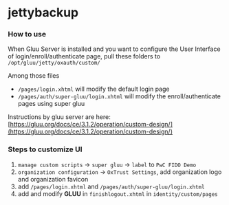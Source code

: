 # jettybackup

### How to use
When Gluu Server is installed and you want to configure the User Interface of login/enroll/authenticate page, pull these folders to `/opt/gluu/jetty/oxauth/custom/`

Among those files

* `/pages/login.xhtml` will modify the default login page
* `/pages/auth/super-gluu/login.xhtml` will modify the enroll/authenticate pages using super gluu

Instructions by gluu server are here: [https://gluu.org/docs/ce/3.1.2/operation/custom-design/](https://gluu.org/docs/ce/3.1.2/operation/custom-design/)

### Steps to customize UI

1. `manage custom scripts` -> `super gluu` -> `label` to `PwC FIDO Demo`
2. `organization configuration` -> `OxTrust Settings`, add organization logo and organization favicon
3. add `/pages/login.xhtml` and `/pages/auth/super-gluu/login.xhtml`
4. add and modify **GLUU** in `finishlogout.xhtml` in `identity/custom/pages`
